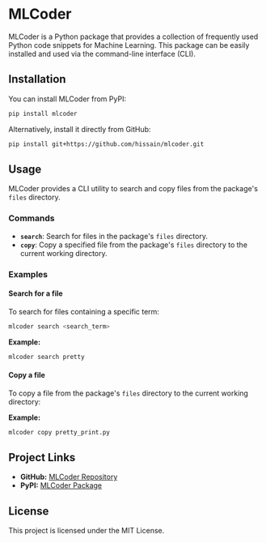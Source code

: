 # MLCoder

MLCoder is a Python package that provides a collection of frequently used Python code snippets for Machine Learning. This package can be easily installed and used via the command-line interface (CLI).

## Installation

You can install MLCoder from PyPI:

```sh
pip install mlcoder
```

Alternatively, install it directly from GitHub:

```sh
pip install git+https://github.com/hissain/mlcoder.git
```

## Usage

MLCoder provides a CLI utility to search and copy files from the package's `files` directory.

### Commands

- **`search`**: Search for files in the package's `files` directory.
- **`copy`**: Copy a specified file from the package's `files` directory to the current working directory.

### Examples

#### Search for a file

To search for files containing a specific term:

```sh
mlcoder search <search_term>
```

**Example:**

```sh
mlcoder search pretty
```

#### Copy a file

To copy a file from the package's `files` directory to the current working directory:

**Example:**

```sh
mlcoder copy pretty_print.py
```

## Project Links

- **GitHub:** [MLCoder Repository](https://github.com/hissain/mlcoder)
- **PyPI:** [MLCoder Package](https://pypi.org/project/mlcoder)

## License

This project is licensed under the MIT License.

